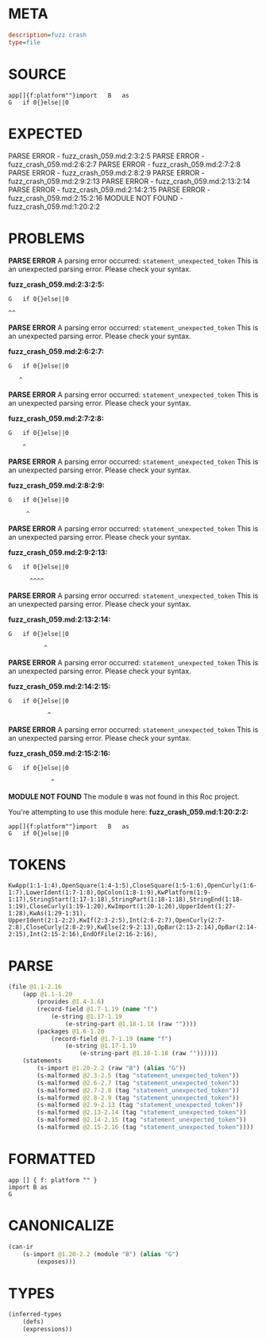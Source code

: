 # META
~~~ini
description=fuzz crash
type=file
~~~
# SOURCE
~~~roc
app[]{f:platform""}import	B	as
G	if 0{}else||0
~~~
# EXPECTED
PARSE ERROR - fuzz_crash_059.md:2:3:2:5
PARSE ERROR - fuzz_crash_059.md:2:6:2:7
PARSE ERROR - fuzz_crash_059.md:2:7:2:8
PARSE ERROR - fuzz_crash_059.md:2:8:2:9
PARSE ERROR - fuzz_crash_059.md:2:9:2:13
PARSE ERROR - fuzz_crash_059.md:2:13:2:14
PARSE ERROR - fuzz_crash_059.md:2:14:2:15
PARSE ERROR - fuzz_crash_059.md:2:15:2:16
MODULE NOT FOUND - fuzz_crash_059.md:1:20:2:2
# PROBLEMS
**PARSE ERROR**
A parsing error occurred: `statement_unexpected_token`
This is an unexpected parsing error. Please check your syntax.

**fuzz_crash_059.md:2:3:2:5:**
```roc
G	if 0{}else||0
```
 	^^


**PARSE ERROR**
A parsing error occurred: `statement_unexpected_token`
This is an unexpected parsing error. Please check your syntax.

**fuzz_crash_059.md:2:6:2:7:**
```roc
G	if 0{}else||0
```
 	   ^


**PARSE ERROR**
A parsing error occurred: `statement_unexpected_token`
This is an unexpected parsing error. Please check your syntax.

**fuzz_crash_059.md:2:7:2:8:**
```roc
G	if 0{}else||0
```
 	    ^


**PARSE ERROR**
A parsing error occurred: `statement_unexpected_token`
This is an unexpected parsing error. Please check your syntax.

**fuzz_crash_059.md:2:8:2:9:**
```roc
G	if 0{}else||0
```
 	     ^


**PARSE ERROR**
A parsing error occurred: `statement_unexpected_token`
This is an unexpected parsing error. Please check your syntax.

**fuzz_crash_059.md:2:9:2:13:**
```roc
G	if 0{}else||0
```
 	      ^^^^


**PARSE ERROR**
A parsing error occurred: `statement_unexpected_token`
This is an unexpected parsing error. Please check your syntax.

**fuzz_crash_059.md:2:13:2:14:**
```roc
G	if 0{}else||0
```
 	          ^


**PARSE ERROR**
A parsing error occurred: `statement_unexpected_token`
This is an unexpected parsing error. Please check your syntax.

**fuzz_crash_059.md:2:14:2:15:**
```roc
G	if 0{}else||0
```
 	           ^


**PARSE ERROR**
A parsing error occurred: `statement_unexpected_token`
This is an unexpected parsing error. Please check your syntax.

**fuzz_crash_059.md:2:15:2:16:**
```roc
G	if 0{}else||0
```
 	            ^


**MODULE NOT FOUND**
The module `B` was not found in this Roc project.

You're attempting to use this module here:
**fuzz_crash_059.md:1:20:2:2:**
```roc
app[]{f:platform""}import	B	as
G	if 0{}else||0
```


# TOKENS
~~~zig
KwApp(1:1-1:4),OpenSquare(1:4-1:5),CloseSquare(1:5-1:6),OpenCurly(1:6-1:7),LowerIdent(1:7-1:8),OpColon(1:8-1:9),KwPlatform(1:9-1:17),StringStart(1:17-1:18),StringPart(1:18-1:18),StringEnd(1:18-1:19),CloseCurly(1:19-1:20),KwImport(1:20-1:26),UpperIdent(1:27-1:28),KwAs(1:29-1:31),
UpperIdent(2:1-2:2),KwIf(2:3-2:5),Int(2:6-2:7),OpenCurly(2:7-2:8),CloseCurly(2:8-2:9),KwElse(2:9-2:13),OpBar(2:13-2:14),OpBar(2:14-2:15),Int(2:15-2:16),EndOfFile(2:16-2:16),
~~~
# PARSE
~~~clojure
(file @1.1-2.16
	(app @1.1-1.20
		(provides @1.4-1.6)
		(record-field @1.7-1.19 (name "f")
			(e-string @1.17-1.19
				(e-string-part @1.18-1.18 (raw ""))))
		(packages @1.6-1.20
			(record-field @1.7-1.19 (name "f")
				(e-string @1.17-1.19
					(e-string-part @1.18-1.18 (raw ""))))))
	(statements
		(s-import @1.20-2.2 (raw "B") (alias "G"))
		(s-malformed @2.3-2.5 (tag "statement_unexpected_token"))
		(s-malformed @2.6-2.7 (tag "statement_unexpected_token"))
		(s-malformed @2.7-2.8 (tag "statement_unexpected_token"))
		(s-malformed @2.8-2.9 (tag "statement_unexpected_token"))
		(s-malformed @2.9-2.13 (tag "statement_unexpected_token"))
		(s-malformed @2.13-2.14 (tag "statement_unexpected_token"))
		(s-malformed @2.14-2.15 (tag "statement_unexpected_token"))
		(s-malformed @2.15-2.16 (tag "statement_unexpected_token"))))
~~~
# FORMATTED
~~~roc
app [] { f: platform "" }
import B as
G

~~~
# CANONICALIZE
~~~clojure
(can-ir
	(s-import @1.20-2.2 (module "B") (alias "G")
		(exposes)))
~~~
# TYPES
~~~clojure
(inferred-types
	(defs)
	(expressions))
~~~
